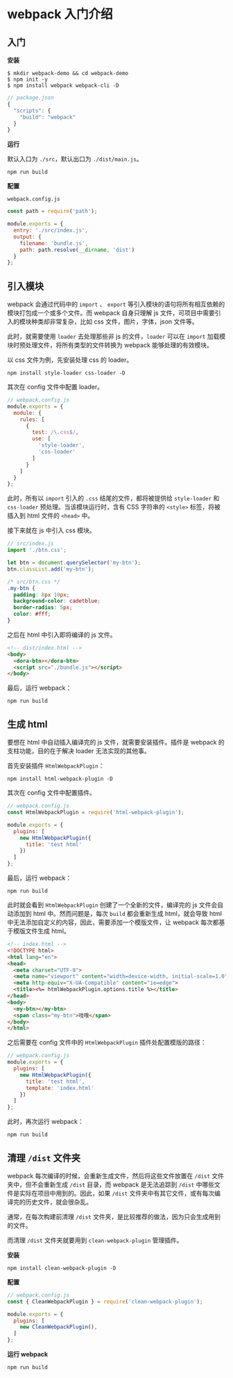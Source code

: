 # webpack 入门介绍

## 入门

**安装**

```shell
$ mkdir webpack-demo && cd webpack-demo
$ npm init -y
$ npm install webpack webpack-cli -D
```

```js
// package.json
{
  "scripts": {
    "build": "webpack"
  }
}
```

**运行**

默认入口为 `./src`，默认出口为 `./dist/main.js`。

```shell
npm run build
```

**配置**

`webpack.config.js`

```js
const path = require('path');

module.exports = {
  entry: './src/index.js',
  output: {
    filename: 'bundle.js',
    path: path.resolve(__dirname, 'dist')
  }
};
```

## 引入模块

webpack 会通过代码中的 `import` 、 `export` 等引入模块的语句将所有相互依赖的模块打包成一个或多个文件。而 webpack 自身只理解 js 文件，可项目中需要引入的模块种类却非常复杂，比如 css 文件，图片，字体，json 文件等。

此时，就需要使用 `loader` 去处理那些非 js 的文件，`loader` 可以在 `import` 加载模块时预处理文件，将所有类型的文件转换为 webpack 能够处理的有效模块。

以 css 文件为例，先安装处理 css 的 loader。

```shell
npm install style-loader css-loader -D
```

其次在 config 文件中配置 loader。

```js
// webpack.config.js
module.exports = {
  module: {
    rules: [
      {
        test: /\.css$/,
        use: [
          'style-loader',
          'css-loader'
        ]
      }
    ]
  }
};
```

此时，所有以 `import` 引入的 `.css` 结尾的文件，都将被提供给 `style-loader` 和 `css-loader` 预处理。当该模块运行时，含有 CSS 字符串的 `<style>` 标签，将被插入到 html 文件的 `<head>` 中。

接下来就在 js 中引入 css 模块。

```js
// src/index.js
import './btn.css';

let btn = document.querySelector('my-btn');
btn.classList.add('my-btn');
```

```css
/* src/btn.css */
.my-btn {
  padding: 8px 10px;
  background-color: cadetblue;
  border-radius: 5px;
  color: #fff;
}
```

之后在 html 中引入即将编译的 js 文件。

```html
<!-- dist/index.html -->
<body>
  <dora-btn></dora-btn>
  <script src="./bundle.js"></script>
</body>
```

最后，运行 webpack：

```shell
npm run build
```

## 生成 html

要想在 html 中自动插入编译完的 js 文件，就需要安装插件。插件是 webpack 的支柱功能，目的在于解决 loader 无法实现的其他事。

首先安装插件 `HtmlWebpackPlugin`：

```shell
npm install html-webpack-plugin -D
```

其次在 config 文件中配置插件。

```js
// webpack.config.js
const HtmlWebpackPlugin = require('html-webpack-plugin');

module.exports = {
  plugins: [
    new HtmlWebpackPlugin({
      title: 'test html'
    })
  ]
};
```

最后，运行 webpack：

```shell
npm run build
```

此时就会看到 `HtmlWebpackPlugin` 创建了一个全新的文件，编译完的 js 文件会自动添加到 html 中。然而问题是，每次 `build` 都会重新生成 html，就会导致 html 中无法添加自定义的内容，因此，需要添加一个模版文件，让 webpack 每次都基于模版文件生成 html。

```html
<!-- index.html -->
<!DOCTYPE html>
<html lang="en">
<head>
  <meta charset="UTF-8">
  <meta name="viewport" content="width=device-width, initial-scale=1.0">
  <meta http-equiv="X-UA-Compatible" content="ie=edge">
  <title><%= htmlWebpackPlugin.options.title %></title>
</head>
<body>
  <my-btn></my-btn>
  <span class="my-btn">哇哦</span>
</body>
</html>
```

之后需要在 config 文件中的 `HtmlWebpackPlugin` 插件处配置模版的路径：

```js
// webpack.config.js
module.exports = {
  plugins: [
    new HtmlWebpackPlugin({
      title: 'test html',
      template: 'index.html'
    })
  ]
};
```

此时，再次运行 webpack：

```shell
npm run build
```

## 清理 `/dist` 文件夹

webpack 每次编译的时候，会重新生成文件，然后将这些文件放置在 `/dist` 文件夹中，但不会重新生成 `/dist` 目录，而 webpack 是无法追踪到 `/dist` 中哪些文件是实际在项目中用到的。因此，如果 `/dist` 文件夹中有其它文件，或有每次编译完的历史文件，就会很杂乱。

通常，在每次构建前清理 `/dist` 文件夹，是比较推荐的做法，因为只会生成用到的文件。

而清理 `/dist` 文件夹就要用到 `clean-webpack-plugin` 管理插件。

**安装**

```shell
npm install clean-webpack-plugin -D
```

**配置**

```js
// webpack.config.js
const { CleanWebpackPlugin } = require('clean-webpack-plugin');

module.exports = {
  plugins: [
    new CleanWebpackPlugin(),
  ]
};
```

**运行 webpack**

```shell
npm run build
```




